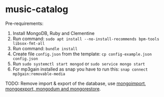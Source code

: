 # music-catalog

Pre-requirements:

1. Install MongoDB, Ruby and Clementine
2. Run command: `sudo apt install --no-install-recommends bpm-tools libsox-fmt-all`
3. Run command: `bundle install`
4. Create file `config.json` from the template: `cp config-example.json config.json`
5. Run `sudo systemctl start mongod` or `sudo service mongo start`
6. For mp3gain installed as snap you have to run this: `snap connect mp3gain:removable-media`

TODO: Remove import & export of the database, use
[mongoimport, mongoexport, mongodum and mongorestore](https://github.com/mongodb/mongo-tools).
